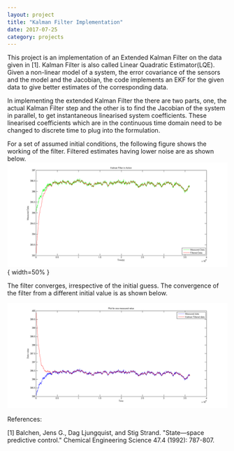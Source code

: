 ```yaml
---
layout: project
title: "Kalman Filter Implementation"
date: 2017-07-25
category: projects
---
```


This project is an implementation of an Extended Kalman Filter on the data given in [1]. Kalman Filter is also called Linear Quadratic Estimator(LQE). Given a non-linear model of a system, the error covariance of the sensors and the model and the Jacobian, the code implements an EKF for the given data to give better estimates of the corresponding data.

In implementing the extended Kalman Filter the there are two parts, one, the actual Kalman Filter step and the other is to find the Jacobian of the system in parallel, to get instantaneous linearised system coefficients. These linearised coefficients which are in the continuous time domain need to be changed to discrete time to plug into the formulation.

For a set of assumed initial conditions, the following figure shows the working of the filter. Filtered estimates having lower noise are as shown below.  
![Filter at work](/images/Kalman/Kalman.png){ width=50% }

The filter converges, irrespective of the initial guess. The convergence of the filter from a different initial value is as shown below.

![Filter Converging](/images/Kalman/Kalman_converging_2.png)

References:

[1] Balchen, Jens G., Dag Ljungquist, and Stig Strand. "State—space predictive control." Chemical Engineering Science 47.4 (1992): 787-807.
